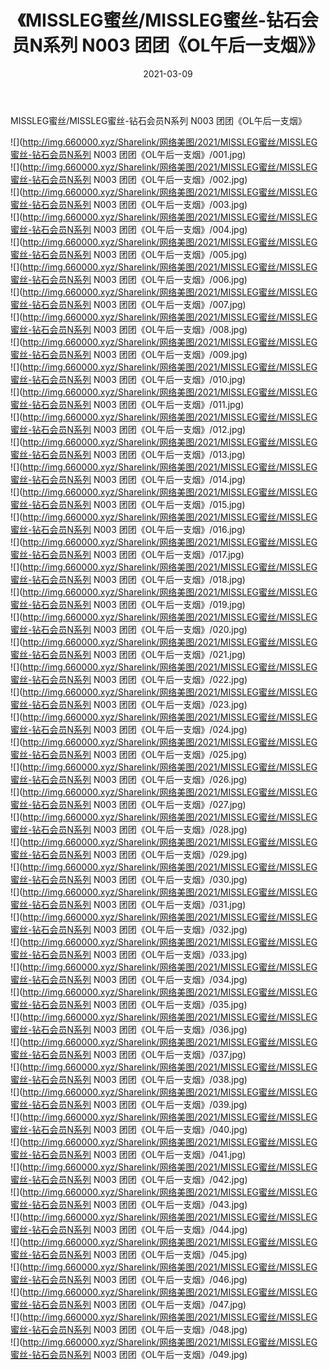 ﻿---
layout: post
title:  《MISSLEG蜜丝/MISSLEG蜜丝-钻石会员N系列 N003 团团《OL午后一支烟》》
date:   2021-03-09
img: http://img.660000.xyz/Sharelink/网络美图/2021/MISSLEG蜜丝/MISSLEG蜜丝-钻石会员N系列 N003 团团《OL午后一支烟》/000.jpg
categories: [美女, 清纯, 唯美]
---

MISSLEG蜜丝/MISSLEG蜜丝-钻石会员N系列 N003 团团《OL午后一支烟》

 ![](http://img.660000.xyz/Sharelink/网络美图/2021/MISSLEG蜜丝/MISSLEG蜜丝-钻石会员N系列 N003 团团《OL午后一支烟》/001.jpg) <br>![](http://img.660000.xyz/Sharelink/网络美图/2021/MISSLEG蜜丝/MISSLEG蜜丝-钻石会员N系列 N003 团团《OL午后一支烟》/002.jpg) <br>![](http://img.660000.xyz/Sharelink/网络美图/2021/MISSLEG蜜丝/MISSLEG蜜丝-钻石会员N系列 N003 团团《OL午后一支烟》/003.jpg) <br>![](http://img.660000.xyz/Sharelink/网络美图/2021/MISSLEG蜜丝/MISSLEG蜜丝-钻石会员N系列 N003 团团《OL午后一支烟》/004.jpg) <br>![](http://img.660000.xyz/Sharelink/网络美图/2021/MISSLEG蜜丝/MISSLEG蜜丝-钻石会员N系列 N003 团团《OL午后一支烟》/005.jpg) <br>![](http://img.660000.xyz/Sharelink/网络美图/2021/MISSLEG蜜丝/MISSLEG蜜丝-钻石会员N系列 N003 团团《OL午后一支烟》/006.jpg) <br>![](http://img.660000.xyz/Sharelink/网络美图/2021/MISSLEG蜜丝/MISSLEG蜜丝-钻石会员N系列 N003 团团《OL午后一支烟》/007.jpg) <br>![](http://img.660000.xyz/Sharelink/网络美图/2021/MISSLEG蜜丝/MISSLEG蜜丝-钻石会员N系列 N003 团团《OL午后一支烟》/008.jpg) <br>![](http://img.660000.xyz/Sharelink/网络美图/2021/MISSLEG蜜丝/MISSLEG蜜丝-钻石会员N系列 N003 团团《OL午后一支烟》/009.jpg) <br>![](http://img.660000.xyz/Sharelink/网络美图/2021/MISSLEG蜜丝/MISSLEG蜜丝-钻石会员N系列 N003 团团《OL午后一支烟》/010.jpg) <br>![](http://img.660000.xyz/Sharelink/网络美图/2021/MISSLEG蜜丝/MISSLEG蜜丝-钻石会员N系列 N003 团团《OL午后一支烟》/011.jpg) <br>![](http://img.660000.xyz/Sharelink/网络美图/2021/MISSLEG蜜丝/MISSLEG蜜丝-钻石会员N系列 N003 团团《OL午后一支烟》/012.jpg) <br>![](http://img.660000.xyz/Sharelink/网络美图/2021/MISSLEG蜜丝/MISSLEG蜜丝-钻石会员N系列 N003 团团《OL午后一支烟》/013.jpg) <br>![](http://img.660000.xyz/Sharelink/网络美图/2021/MISSLEG蜜丝/MISSLEG蜜丝-钻石会员N系列 N003 团团《OL午后一支烟》/014.jpg) <br>![](http://img.660000.xyz/Sharelink/网络美图/2021/MISSLEG蜜丝/MISSLEG蜜丝-钻石会员N系列 N003 团团《OL午后一支烟》/015.jpg) <br>![](http://img.660000.xyz/Sharelink/网络美图/2021/MISSLEG蜜丝/MISSLEG蜜丝-钻石会员N系列 N003 团团《OL午后一支烟》/016.jpg) <br>![](http://img.660000.xyz/Sharelink/网络美图/2021/MISSLEG蜜丝/MISSLEG蜜丝-钻石会员N系列 N003 团团《OL午后一支烟》/017.jpg) <br>![](http://img.660000.xyz/Sharelink/网络美图/2021/MISSLEG蜜丝/MISSLEG蜜丝-钻石会员N系列 N003 团团《OL午后一支烟》/018.jpg) <br>![](http://img.660000.xyz/Sharelink/网络美图/2021/MISSLEG蜜丝/MISSLEG蜜丝-钻石会员N系列 N003 团团《OL午后一支烟》/019.jpg) <br>![](http://img.660000.xyz/Sharelink/网络美图/2021/MISSLEG蜜丝/MISSLEG蜜丝-钻石会员N系列 N003 团团《OL午后一支烟》/020.jpg) <br>![](http://img.660000.xyz/Sharelink/网络美图/2021/MISSLEG蜜丝/MISSLEG蜜丝-钻石会员N系列 N003 团团《OL午后一支烟》/021.jpg) <br>![](http://img.660000.xyz/Sharelink/网络美图/2021/MISSLEG蜜丝/MISSLEG蜜丝-钻石会员N系列 N003 团团《OL午后一支烟》/022.jpg) <br>![](http://img.660000.xyz/Sharelink/网络美图/2021/MISSLEG蜜丝/MISSLEG蜜丝-钻石会员N系列 N003 团团《OL午后一支烟》/023.jpg) <br>![](http://img.660000.xyz/Sharelink/网络美图/2021/MISSLEG蜜丝/MISSLEG蜜丝-钻石会员N系列 N003 团团《OL午后一支烟》/024.jpg) <br>![](http://img.660000.xyz/Sharelink/网络美图/2021/MISSLEG蜜丝/MISSLEG蜜丝-钻石会员N系列 N003 团团《OL午后一支烟》/025.jpg) <br>![](http://img.660000.xyz/Sharelink/网络美图/2021/MISSLEG蜜丝/MISSLEG蜜丝-钻石会员N系列 N003 团团《OL午后一支烟》/026.jpg) <br>![](http://img.660000.xyz/Sharelink/网络美图/2021/MISSLEG蜜丝/MISSLEG蜜丝-钻石会员N系列 N003 团团《OL午后一支烟》/027.jpg) <br>![](http://img.660000.xyz/Sharelink/网络美图/2021/MISSLEG蜜丝/MISSLEG蜜丝-钻石会员N系列 N003 团团《OL午后一支烟》/028.jpg) <br>![](http://img.660000.xyz/Sharelink/网络美图/2021/MISSLEG蜜丝/MISSLEG蜜丝-钻石会员N系列 N003 团团《OL午后一支烟》/029.jpg) <br>![](http://img.660000.xyz/Sharelink/网络美图/2021/MISSLEG蜜丝/MISSLEG蜜丝-钻石会员N系列 N003 团团《OL午后一支烟》/030.jpg) <br>![](http://img.660000.xyz/Sharelink/网络美图/2021/MISSLEG蜜丝/MISSLEG蜜丝-钻石会员N系列 N003 团团《OL午后一支烟》/031.jpg) <br>![](http://img.660000.xyz/Sharelink/网络美图/2021/MISSLEG蜜丝/MISSLEG蜜丝-钻石会员N系列 N003 团团《OL午后一支烟》/032.jpg) <br>![](http://img.660000.xyz/Sharelink/网络美图/2021/MISSLEG蜜丝/MISSLEG蜜丝-钻石会员N系列 N003 团团《OL午后一支烟》/033.jpg) <br>![](http://img.660000.xyz/Sharelink/网络美图/2021/MISSLEG蜜丝/MISSLEG蜜丝-钻石会员N系列 N003 团团《OL午后一支烟》/034.jpg) <br>![](http://img.660000.xyz/Sharelink/网络美图/2021/MISSLEG蜜丝/MISSLEG蜜丝-钻石会员N系列 N003 团团《OL午后一支烟》/035.jpg) <br>![](http://img.660000.xyz/Sharelink/网络美图/2021/MISSLEG蜜丝/MISSLEG蜜丝-钻石会员N系列 N003 团团《OL午后一支烟》/036.jpg) <br>![](http://img.660000.xyz/Sharelink/网络美图/2021/MISSLEG蜜丝/MISSLEG蜜丝-钻石会员N系列 N003 团团《OL午后一支烟》/037.jpg) <br>![](http://img.660000.xyz/Sharelink/网络美图/2021/MISSLEG蜜丝/MISSLEG蜜丝-钻石会员N系列 N003 团团《OL午后一支烟》/038.jpg) <br>![](http://img.660000.xyz/Sharelink/网络美图/2021/MISSLEG蜜丝/MISSLEG蜜丝-钻石会员N系列 N003 团团《OL午后一支烟》/039.jpg) <br>![](http://img.660000.xyz/Sharelink/网络美图/2021/MISSLEG蜜丝/MISSLEG蜜丝-钻石会员N系列 N003 团团《OL午后一支烟》/040.jpg) <br>![](http://img.660000.xyz/Sharelink/网络美图/2021/MISSLEG蜜丝/MISSLEG蜜丝-钻石会员N系列 N003 团团《OL午后一支烟》/041.jpg) <br>![](http://img.660000.xyz/Sharelink/网络美图/2021/MISSLEG蜜丝/MISSLEG蜜丝-钻石会员N系列 N003 团团《OL午后一支烟》/042.jpg) <br>![](http://img.660000.xyz/Sharelink/网络美图/2021/MISSLEG蜜丝/MISSLEG蜜丝-钻石会员N系列 N003 团团《OL午后一支烟》/043.jpg) <br>![](http://img.660000.xyz/Sharelink/网络美图/2021/MISSLEG蜜丝/MISSLEG蜜丝-钻石会员N系列 N003 团团《OL午后一支烟》/044.jpg) <br>![](http://img.660000.xyz/Sharelink/网络美图/2021/MISSLEG蜜丝/MISSLEG蜜丝-钻石会员N系列 N003 团团《OL午后一支烟》/045.jpg) <br>![](http://img.660000.xyz/Sharelink/网络美图/2021/MISSLEG蜜丝/MISSLEG蜜丝-钻石会员N系列 N003 团团《OL午后一支烟》/046.jpg) <br>![](http://img.660000.xyz/Sharelink/网络美图/2021/MISSLEG蜜丝/MISSLEG蜜丝-钻石会员N系列 N003 团团《OL午后一支烟》/047.jpg) <br>![](http://img.660000.xyz/Sharelink/网络美图/2021/MISSLEG蜜丝/MISSLEG蜜丝-钻石会员N系列 N003 团团《OL午后一支烟》/048.jpg) <br>![](http://img.660000.xyz/Sharelink/网络美图/2021/MISSLEG蜜丝/MISSLEG蜜丝-钻石会员N系列 N003 团团《OL午后一支烟》/049.jpg) <br>